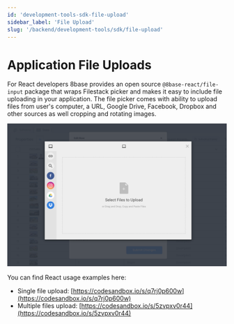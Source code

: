 ```yaml
---
id: 'development-tools-sdk-file-upload'
sidebar_label: 'File Upload'
slug: '/backend/development-tools/sdk/file-upload'
---
```


# Application File Uploads

For React developers 8base provides an open source `@8base-react/file-input` package that wraps Filestack picker and makes it easy to include file uploading in your application. The file picker comes with ability to upload files from user's computer, a URL, Google Drive, Facebook, Dropbox and other sources as well cropping and rotating images. 

![Filestack uploader for 8base SDK](./images/data-viewer-upload.png)

You can find React usage examples here:

* Single file upload: [https://codesandbox.io/s/q7rj0p600w](https://codesandbox.io/s/q7rj0p600w)
* Multiple files upload: [https://codesandbox.io/s/5zvpxv0r44](https://codesandbox.io/s/5zvpxv0r44)

